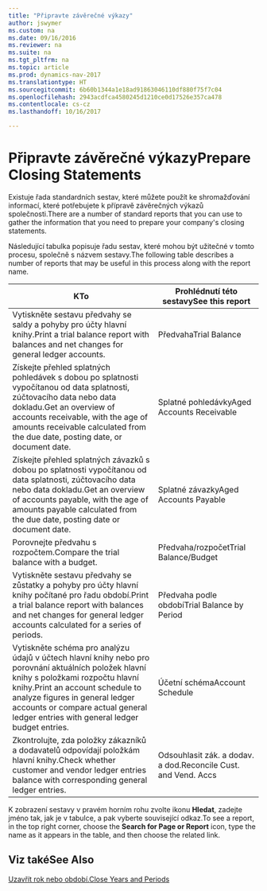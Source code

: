 ```yaml
---
title: "Připravte závěrečné výkazy"
author: jswymer
ms.custom: na
ms.date: 09/16/2016
ms.reviewer: na
ms.suite: na
ms.tgt_pltfrm: na
ms.topic: article
ms.prod: dynamics-nav-2017
ms.translationtype: HT
ms.sourcegitcommit: 6b60b1344a1e18ad91863046110df880f75f7c04
ms.openlocfilehash: 2943acdfca4580245d1210ce0d17526e357ca478
ms.contentlocale: cs-cz
ms.lasthandoff: 10/16/2017

---
```

# <a name="prepare-closing-statements"></a><span data-ttu-id="9cd78-102">Připravte závěrečné výkazy</span><span class="sxs-lookup"><span data-stu-id="9cd78-102">Prepare Closing Statements</span></span>
<span data-ttu-id="9cd78-103">Existuje řada standardních sestav, které můžete použít ke shromažďování informací, které potřebujete k přípravě závěrečných výkazů společnosti.</span><span class="sxs-lookup"><span data-stu-id="9cd78-103">There are a number of standard reports that you can use to gather the information that you need to prepare your company's closing statements.</span></span>

<span data-ttu-id="9cd78-104">Následující tabulka popisuje řadu sestav, které mohou být užitečné v tomto procesu, společně s názvem sestavy.</span><span class="sxs-lookup"><span data-stu-id="9cd78-104">The following table describes a number of reports that may be useful in this process along with the report name.</span></span>


|<span data-ttu-id="9cd78-105">K</span><span class="sxs-lookup"><span data-stu-id="9cd78-105">To</span></span>     |<span data-ttu-id="9cd78-106">Prohlédnutí této sestavy</span><span class="sxs-lookup"><span data-stu-id="9cd78-106">See this report</span></span>       |
|-------|----------------------|
|<span data-ttu-id="9cd78-107">Vytiskněte sestavu předvahy se saldy a pohyby pro účty hlavní knihy.</span><span class="sxs-lookup"><span data-stu-id="9cd78-107">Print a trial balance report with balances and net changes for general ledger accounts.</span></span>|<span data-ttu-id="9cd78-108">Předvaha</span><span class="sxs-lookup"><span data-stu-id="9cd78-108">Trial Balance</span></span>|
|<span data-ttu-id="9cd78-109">Získejte přehled splatných pohledávek s dobou po splatnosti vypočítanou od data splatnosti, zúčtovacího data nebo data dokladu.</span><span class="sxs-lookup"><span data-stu-id="9cd78-109">Get an overview of accounts receivable, with the age of amounts receivable calculated from the due date, posting date, or document date.</span></span>|<span data-ttu-id="9cd78-110">Splatné pohledávky</span><span class="sxs-lookup"><span data-stu-id="9cd78-110">Aged Accounts Receivable</span></span>|
|<span data-ttu-id="9cd78-111">Získejte přehled splatných závazků s dobou po splatnosti vypočítanou od data splatnosti, zúčtovacího data nebo data dokladu.</span><span class="sxs-lookup"><span data-stu-id="9cd78-111">Get an overview of accounts payable, with the age of amounts payable calculated from the due date, posting date or document date.</span></span>|<span data-ttu-id="9cd78-112">Splatné závazky</span><span class="sxs-lookup"><span data-stu-id="9cd78-112">Aged Accounts Payable</span></span>|
|<span data-ttu-id="9cd78-113">Porovnejte předvahu s rozpočtem.</span><span class="sxs-lookup"><span data-stu-id="9cd78-113">Compare the trial balance with a budget.</span></span>|<span data-ttu-id="9cd78-114">Předvaha/rozpočet</span><span class="sxs-lookup"><span data-stu-id="9cd78-114">Trial Balance/Budget</span></span>|
|<span data-ttu-id="9cd78-115">Vytiskněte sestavu předvahy se zůstatky a pohyby pro účty hlavní knihy počítané pro řadu období.</span><span class="sxs-lookup"><span data-stu-id="9cd78-115">Print a trial balance report with balances and net changes for general ledger accounts calculated for a series of periods.</span></span>|<span data-ttu-id="9cd78-116">Předvaha podle období</span><span class="sxs-lookup"><span data-stu-id="9cd78-116">Trial Balance by Period</span></span>|
|<span data-ttu-id="9cd78-117">Vytiskněte schéma pro analýzu údajů v účtech hlavní knihy nebo pro porovnání aktuálních položek hlavní knihy s položkami rozpočtu hlavní knihy.</span><span class="sxs-lookup"><span data-stu-id="9cd78-117">Print an account schedule to analyze figures in general ledger accounts or compare actual general ledger entries with general ledger budget entries.</span></span>|<span data-ttu-id="9cd78-118">Účetní schéma</span><span class="sxs-lookup"><span data-stu-id="9cd78-118">Account Schedule</span></span>|
|<span data-ttu-id="9cd78-119">Zkontrolujte, zda položky zákazníků a dodavatelů odpovídají položkám hlavní knihy.</span><span class="sxs-lookup"><span data-stu-id="9cd78-119">Check whether customer and vendor ledger entries balance with corresponding general ledger entries.</span></span>|<span data-ttu-id="9cd78-120">Odsouhlasit zák. a dodav. a dod.</span><span class="sxs-lookup"><span data-stu-id="9cd78-120">Reconcile Cust. and Vend. Accs</span></span>|
<span data-ttu-id="9cd78-121">K zobrazení sestavy v pravém horním rohu zvolte ikonu **Hledat**, zadejte jméno tak, jak je v tabulce, a pak vyberte související odkaz.</span><span class="sxs-lookup"><span data-stu-id="9cd78-121">To see a report, in the top right corner, choose the **Search for Page or Report** icon, type the name as it appears in the table, and then choose the related link.</span></span>
## <a name="see-also"></a><span data-ttu-id="9cd78-122">Viz také</span><span class="sxs-lookup"><span data-stu-id="9cd78-122">See Also</span></span>
[<span data-ttu-id="9cd78-123">Uzavřít rok nebo období.</span><span class="sxs-lookup"><span data-stu-id="9cd78-123">Close Years and Periods</span></span>](year-close-years-periods.md)

